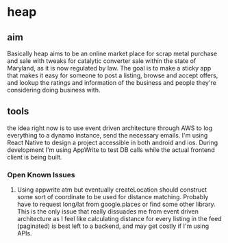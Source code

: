# heap

## aim

Basically heap aims to be an online market place for scrap metal purchase and sale with tweaks for catalytic converter sale within the state of Maryland, as it is now regulated by law. The goal is to make a sticky app that makes it easy for someone to post a listing, browse and accept offers, and lookup the ratings and information of the business and people they're considering doing business with.

## tools

the idea right now is to use event driven architecture through AWS to log everything to a dynamo instance, send the necessary emails. I'm using React Native to design a project accessible in both android and ios. During development I'm using AppWrite to test DB calls while the actual frontend client is being built.

### Open Known Issues

1) Using appwrite atm but eventually createLocation should construct some sort of coordinate to be used for distance matching. Probably have to request long/lat from google.places or find some other library. This is the only issue that really dissuades me from event driven architecture as I feel like calculating distance for every listing in the feed (paginated) is best left to a backend, and may get costly if I'm using APIs.
